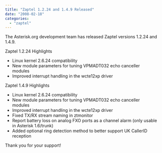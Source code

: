```yaml
---
title: "Zaptel 1.2.24 and 1.4.9 Released"
date: "2008-02-18"
categories: 
  - "zaptel"
---
```


The Asterisk.org development team has released Zaptel versions 1.2.24 and 1.4.9.

Zaptel 1.2.24 Highlights

- Linux kernel 2.6.24 compatibility
- New module parameters for tuning VPMADT032 echo canceller modules
- Improved interrupt handling in the wcte12xp driver

Zaptel 1.4.9 Highlights

- Linux kernel 2.6.24 compatibility
- New module parameters for tuning VPMADT032 echo canceller modules
- Improved interrupt handling in the wcte12xp driver
- Fixed TX/RX stream naming in ztmonitor
- Report battery loss on analog FXO ports as a channel alarm (only usable in Asterisk 1.6/trunk)
- Added optional ring detection method to better support UK CallerID reception

Thank you for your support!
